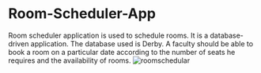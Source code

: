 # Room-Scheduler-App
Room scheduler application is used to schedule rooms. It is a database-driven application. The database used is Derby. A faculty should be able to book a room on a particular date according to the number of seats he requires and the availability of rooms. 
![roomschedular](https://user-images.githubusercontent.com/66092003/111183426-45e9e380-8586-11eb-9e3a-f7570db9955b.png)
